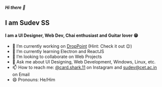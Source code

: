 ##### Hi there 👋

## I am Sudev SS
#### I am a UI Designer, Web Dev, Chai enthusiast and Guitar lover 😁
<!--
**GameGodS3/GameGodS3** is a ✨ _special_ ✨ repository because its `README.md` (this file) appears on your GitHub profile.

Here are some ideas to get you started:
- 🤔 I’m looking for help with ...
- ⚡ Fun fact: 

-->
- 🔭 I’m currently working on [DropPoint](https://github.com/GameGodS3/DropPoint) (Hint: Check it out 😉)
- 🌱 I’m currently learning Electron and ReactJS
- 👯 I’m looking to collaborate on Web Projects
- 💬 Ask me about UI Designing, Web Development, Windows, Linux, etc.
- 📫 How to reach me: [@card.shark.11](https://instagram.com/card.shark.11) on Instagram and sudev@cet.ac.in on Email
- 😄 Pronouns: He/Him
